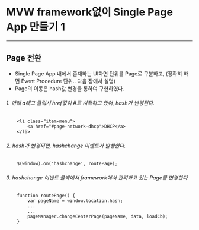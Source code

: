 # MVW framework없이 Single Page App 만들기 1

***

## Page 전환

 - Single Page App 내에서 존재하는 UI화면 단위를 Page로 구분하고, (정확히 하면 Event Procedure 단위.. 다음 장에서 설명) 
 - Page의 이동은 hash값 변경을 통하여 구현하였다.

###### 1. 아래 a태그 클릭시 href값이 #로 시작하고 있어, hash가 변경된다. 
 
        <li class="item-menu">
            <a href="#page-network-dhcp">DHCP</a>
        </li>
    
###### 2. hash가 변경되면, hashchange 이벤트가 발생한다.
 
        $(window).on('hashchange', routePage);
    
###### 3. hashchange 이벤트 콜백에서 framework에서 관리하고 있는 Page를 변경한다.
 
        function routePage() {
            var pageName = window.location.hash;
            ...
            ...
            pageManager.changeCenterPage(pageName, data, loadCb);
        }